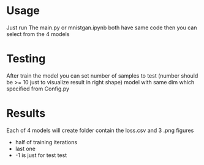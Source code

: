 # Usage
Just run The main.py or mnistgan.ipynb both have same code then you can select from the 4 models

# Testing
After train the model you can set number of samples to test (number should be >= 10 just to visualize result in right shape) model with same dim which specified from Config.py

# Results
Each of 4 models will create folder contain the loss.csv and 3 .png figures 
* half of training iterations
* last one 
* -1 is just for test test
